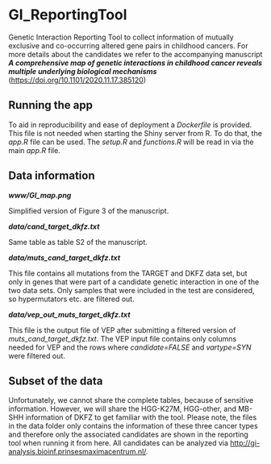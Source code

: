 # GI_ReportingTool
Genetic Interaction Reporting Tool to collect information of mutually exclusive and co-occurring altered gene pairs in childhood cancers. For more details about the candidates we refer to the accompanying manuscript **_A comprehensive map of genetic interactions in childhood cancer reveals multiple underlying biological mechanisms_** (https://doi.org/10.1101/2020.11.17.385120)


## Running the app
To aid in reproducibility and ease of deployment a _Dockerfile_ is provided. This file is not needed when starting the Shiny server from R. To do that, the _app.R_ file can be used. The _setup.R_ and _functions.R_ will be read in via the main _app.R_ file.  


## Data information

**_www/GI_map.png_**

Simplified version of Figure 3 of the manuscript.

**_data/cand_target_dkfz.txt_**

Same table as table S2 of the manuscript.

**_data/muts_cand_target_dkfz.txt_**

This file contains all mutations from the TARGET and DKFZ data set, but only in genes that were part of a candidate genetic interaction in one of the two data sets. Only samples that were included in the test are considered, so hypermutators etc. are filtered out.

**_data/vep_out_muts_target_dkfz.txt_**

This file is the output file of VEP after submitting a filtered version of _muts_cand_target_dkfz.txt_. The VEP input file contains only columns needed for VEP and the rows where _candidate=FALSE_ and _vartype=SYN_ were filtered out.


## Subset of the data
Unfortunately, we cannot share the complete tables, because of sensitive information. However, we will share the HGG-K27M, HGG-other, and MB-SHH information of DKFZ to get familiar with the tool. Please note, the files in the data folder only contains the information of these three cancer types and therefore only the associated candidates are shown in the reporting tool when running it from here. All candidates can be analyzed via http://gi-analysis.bioinf.prinsesmaximacentrum.nl/. 
